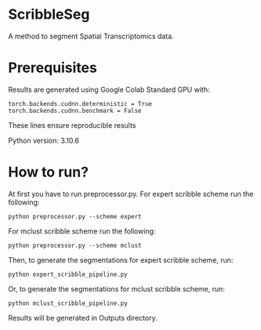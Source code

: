 # ScribbleSeg
A method to segment Spatial Transcriptomics data.

# Prerequisites
Results are generated using Google Colab Standard GPU with:
```
torch.backends.cudnn.deterministic = True
torch.backends.cudnn.benchmark = False
```
These lines ensure reproducible results

Python version: 3.10.6

# How to run?
At first you have to run preprocessor.py. For expert scribble scheme run the following:
```
python preprocessor.py --scheme expert
```
For mclust scribble scheme run the following:
```
python preprocessor.py --scheme mclust
```
Then, to generate the segmentations for expert scribble scheme, run:
```
python expert_scribble_pipeline.py
```
Or, to generate the segmentations for mclust scribble scheme, run:
```
python mclust_scribble_pipeline.py
```
Results will be generated in Outputs directory.

